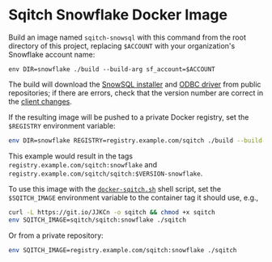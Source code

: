 Sqitch Snowflake Docker Image
=============================

Build an image named `sqitch-snowsql` with this command from the root directory
of this project, replacing `$ACCOUNT` with your organization's Snowflake account
name:

    env DIR=snowflake ./build --build-arg sf_account=$ACCOUNT

The build will download the [SnowSQL installer] and [ODBC driver] from public
repositories; if there are errors, check that the version number are correct
in the [client changes].

If the resulting image will be pushed to a private Docker registry, set the
`$REGISTRY` environment variable:

``` sh
env DIR=snowflake REGISTRY=registry.example.com/sqitch ./build --build-arg sf_account=$ACCOUNT
```

This example would result in the tags `registry.example.com/sqitch:snowflake` and
`registry.example.com/sqitch/sqitch:$VERSION-snowflake`.

To use this image with the [`docker-sqitch.sh`] shell script, set the
`$SQITCH_IMAGE` environment variable to the container tag it should use, e.g.,

``` sh
curl -L https://git.io/JJKCn -o sqitch && chmod +x sqitch
env SQITCH_IMAGE=sqitch/sqitch:snowflake ./sqitch
```

Or from a private repository:

``` sh
env SQITCH_IMAGE=registry.example.com/sqitch:snowflake ./sqitch
```

  [SnowSQL installer]: https://docs.snowflake.net/manuals/user-guide/snowsql-install-config.html
  [ODBC driver]: https://docs.snowflake.net/manuals/user-guide/odbc-download.html
  [client changes]: https://docs.snowflake.net/manuals/release-notes/client-change-log.html
  [`docker-sqitch.sh`]: https://git.io/JJKCn
